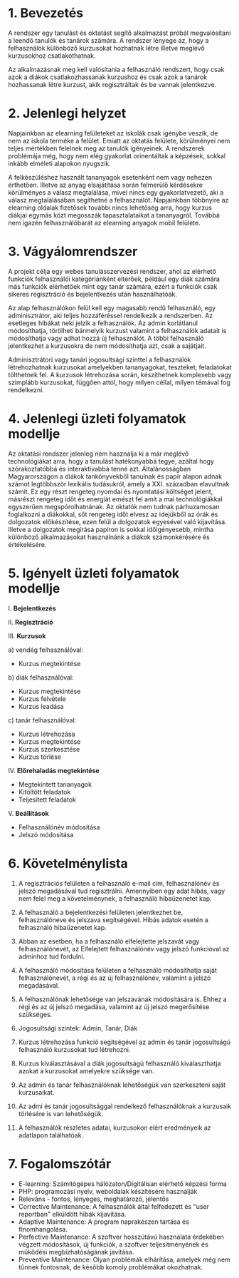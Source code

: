 # 1. Bevezetés

A rendszer egy tanulást és oktatást segítő alkalmazást próbál megvalósítani a leendő tanulók és tanárok számára. 
A rendszer lényege az, hogy a felhasználók különböző kurzusokat hozhatnak létre illetve meglévő kurzusokhoz csatlakothatnak. 


Az alkalmazásnak meg kell valósítania a felhasználó rendszert, hogy csak azok a diákok csatlakozhassanak kurzushoz és csak azok a tanárok hozhassanak létre kurzust, akik regisztráltak és be vannak jelentkezve.


# 2. Jelenlegi helyzet

Napjainkban az elearning felületeket az iskolák csak igénybe veszik, de nem az iskola terméke a felület. Emiatt az oktatás felülete, körülményei nem teljes mértékben felelnek meg az tanulók igényeinek. A rendszerek problémája még, hogy nem elég gyakorlat orinentáltak a képzések, sokkal inkább elméleti alapokon nyugszik.


 A felkészüléshez használt tananyagok esetenként nem vagy nehezen érthetően. Illetve az anyag elsajátítása során felmerülő kérdésekre körülményes a válasz megtalálása, mivel nincs egy gyakorlatvezető, aki a válasz megtalálásában segíthetné a felhasználót. Napjainkban többnyire az elearning oldalak fizetősek további nincs lehetőség arra, hogy kurzus diákjai egymás közt megosszák tapasztalataikat a tananyagról. Továbbá nem igazén felhasználóbarát az elearning anyagok mobil felülete.


# 3. Vágyálomrendszer

A projekt célja egy webes tanulásszervezési rendszer, ahol az elérhető funkciók felhasználói kategóriánként eltérőek, például egy diák számára más funkciók elérhetőek mint egy tanár számára, ezért a funkciók csak sikeres regisztráció és bejelentkezés után használhatóak.


Az alap felhasználókon felül kell egy magasabb rendű felhasználó, egy adminisztrátor, aki teljes hozzáféréssel rendelkezik a rendszerben. Az esetleges hibákat neki jelzik a felhasználók. Az admin korlátlanul módosíthatja, törölheti bármelyik kurzust valamint a felhasználók adatait is módosíthatja vagy adhat hozzá új felhasználót.
A többi felhasználó jelentkezhet a kurzusokra de nem módosíthatja azt, csak a sajátjait. 


Adminisztrátori vagy tanári jogosultsági szinttel a felhasználók létrehozhatnak kurzusokat amelyekben tananyagokat, teszteket, feladatokat tölthetnek fel. A kurzusok létrehozása során, készíthetnek komplexebb vagy szimplább kurzusokat, függően attól, hogy milyen céllal, milyen témával fog rendelkezni.


# 4. Jelenlegi üzleti folyamatok modellje

Az oktatási rendszer jelenleg nem használja ki a már meglévő technológiákat arra, hogy a tanulást hatékonyabbá tegye, azáltal hogy szórakoztatóbbá és interaktívabbá tenné azt. Általánosságban Magyarországon a diákok tankönyvekből tanulnak és papír alapon adnak számot legtöbbször lexikális tudásukról, amely a XXI. században elavultnak számít. Ez egy részt rengeteg nyomdai és nyomtatási költséget jelent, másrészt rengeteg időt és energiát emészt fel amit a mai technológiákkal egyszerűen megspórolhatnának. 
Az oktatók nem tudnak párhuzamosan foglalkozni a diákokkal, sőt rengeteg időt elvesz az idejükből az órák és dolgozatok előkészítése, ezen felül a dolgozatok egyesével való kijavítása. Illetve a dolgozatok megírása papíron is sokkal időigényesebb, mintha különböző alkalmazásokat használnánk a diákok számonkérésére és értékelésére. 


# 5. Igényelt üzleti folyamatok modellje

I. **Bejelentkezés**

II. **Regisztráció**

III. **Kurzusok**

a) vendég felhasználóval:
- Kurzus megtekintése

b) diák felhasználóval:
- Kurzus megtekintése
- Kurzus felvétele
- Kurzus leadása

c) tanár felhasználóval:
- Kurzus létrehozása
- Kurzus megtekintése
- Kurzus szerkesztése
- Kurzus törlése

IV. **Előrehaladás megtekintése**

- Megtekintett tananyagok
- Kitöltött feladatok
- Teljesített feladatok

V. **Beállítások**

- Felhasználónév módosítása
- Jelszó módosítása


# 6. Követelménylista

1. A regisztrációs felületen a felhasználó e-mail cím, felhasználónév és jelszó megadásával tud regisztrálni. Amennyiben egy adat hibás, vagy nem felel meg a követelménynek, a felhasználó hibaüzenetet kap.

2. A felhasználó a bejelentkezési felületen jelentkezhet be, felhasználóneve és jelszava segítségével. Hibás adatok esetén a felhasználó hibaüzenetet kap.

3. Abban az esetben, ha a felhasználó elfelejtette jelszavát vagy felhasználónevét, az Elfelejtett felhasználónév vagy jelszó funkcióval az adminhoz tud fordulni.

4. A felhasználó módosítása felületen a felhasználó módosíthatja saját felhasználónevét, a régi és az új felhasználónév, valamint a jelszó megadásával.

5. A felhasználónak lehetősége van jelszavának módosítására is. Ehhez a régi és az új jelszó megadása, valamint az új jelszó megerősítése szükséges.

6. Jogosultsági szintek: Admin, Tanár, Diák

7. Kurzus létrehozása funkció segítségével az admin és tanár jogosultságú felhasználó kurzusokat tud létrehozni.

8. Kurzus kiválasztásával a diák jogosultságú felhasználó kiválaszthatja azokat a kurzusokat amelyekre szüksége van.

9. Az admin és tanár felhasználóknak lehetőségük van szerkeszteni saját kurzusaikat.

10. Az admi és tanár jogosultsággal rendelkező felhasználóknak a kurzusaik törlésére is van lehetőségük.

11. A felhasználók részletes adatai, kurzusokon elért eredményeik az adatlapon találhatóak.


# 7. Fogalomszótár

- E-learning: Számítógépes hálózaton/Digitálisan elérhető képzési forma
- PHP: programozási nyelv, weboldalak készítésére használják
- Releváns - fontos, lényeges, meghatározó, jelentős
- Corrective Maintenance: A felhasználók által felfedezett és "user reportban" elküldött hibák kijavítása.
- Adaptive Maintenance: A program naprakészen tartása és finomhangolása.
- Perfective Maintenance: A szoftver hosszútávú használata érdekében végzett módosítások, új funkciók, a szoftver teljesítményének és működési megbízhatóságának javítása.
- Preventive Maintenance: Olyan problémák elhárítása, amelyek még nem tűnnek fontosnak, de később komoly problémákat okozhatnak.